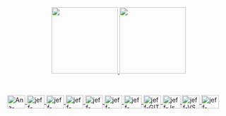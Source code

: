 <div align="center">
  <a href="https://github.com/mauropeixotodev">
  <img height="150em" src="https://github-readme-stats.vercel.app/api?username=mauropeixotodev&show_icons=true&theme=dark&include_all_commits=true&count_private=true"/>
  <img height="150em" src="https://github-readme-stats.vercel.app/api/top-langs/?username=mauropeixotodev&layout=compact&langs_count=7&theme=dark"/>
</div>
  
  
  ##
  
  <div style="display: inline_block"><br>
   <img align="center" alt="Ana-Java" height="30" width="40" src="https://cdn.jsdelivr.net/gh/devicons/devicon/icons/java/java-original.svg" />
      <img align="center" alt="jeff-Html5" height="30" width="40" src="https://cdn.jsdelivr.net/gh/devicons/devicon/icons/html5/html5-original.svg"  />
      <img align="center" alt="jeff-Css3" height="30" width="40" src="https://cdn.jsdelivr.net/gh/devicons/devicon/icons/css3/css3-original.svg" />
      <img align="center" alt="jeff-NodeJS" height="30" width="40" src="https://cdn.jsdelivr.net/gh/devicons/devicon/icons/nodejs/nodejs-original.svg" />
      <img align="center" alt="jeff-PostgresSQL" height="30" width="40" src="https://cdn.jsdelivr.net/gh/devicons/devicon/icons/postgresql/postgresql-original.svg" />
      <img align="center" alt="jeff-MySQL" height="30" width="40" src="https://cdn.jsdelivr.net/gh/devicons/devicon/icons/mysql/mysql-original.svg" />
      <img align="center" alt="jeff-Spring" height="30" width="40" src="https://cdn.jsdelivr.net/gh/devicons/devicon/icons/spring/spring-original.svg" />
      <img align="center" alt="jeff-GIT" height="30" width="40" src="https://cdn.jsdelivr.net/gh/devicons/devicon/icons/git/git-original.svg" />
      <img align="center" alt="jeff-Js" height="30" width="40" src="https://cdn.jsdelivr.net/gh/devicons/devicon/icons/javascript/javascript-original.svg"  />
      <img align="center" alt="jeff-VS" height="30" width="40" src="https://cdn.jsdelivr.net/gh/devicons/devicon/icons/vscode/vscode-original.svg" />
	      <img align="center" alt="jeff-Linux" height="30" width="40" src="https://cdn.jsdelivr.net/gh/devicons/devicon/icons/linux/linux-original.svg" />

</div>
  
  
  
  
  
  
